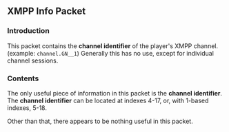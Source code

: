 ## XMPP Info Packet

### Introduction
This packet contains the **channel identifier** of the player's XMPP channel. (example: `channel.GN__1`) Generally this has no use, except for individual channel sessions.

### Contents
The only useful piece of information in this packet is the **channel identifier**.
The **channel identifier** can be located at indexes 4-17, or, with 1-based indexes, 5-18.

Other than that, there appears to be nothing useful in this packet.
